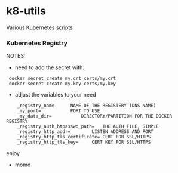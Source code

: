 # k8-utils

Various Kubernetes scripts

### Kubernetes Registry
NOTES:

 - need to add the secret with:
```
 docker secret create my.crt certs/my.crt
 docker secret create my.key certs/my.key
```

 - adjust the variables to your need
```
	_registry_name		NAME OF THE REGISTERY (DNS NAME)
	_my_port=			PORT TO USE
	_my_data_dir=			DIRECTORY/PARTITION FOR THE DOCKER REGISTRY
	_registry_auth_htpasswd_path=	THE AUTH FILE, SIMPLE
	_registry_http_addr=		LISTEN ADDRESS AND PORT
	_registry_http_tls_certificate=	CERT FOR SSL/HTTPS
	_registry_http_tls_key=		CERT KEY FOR SSL/HTTPS
```

enjoy

- momo
